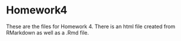 # Homework4

These are the files for Homework 4. There is an html file created from RMarkdown as well as a .Rmd file. 

